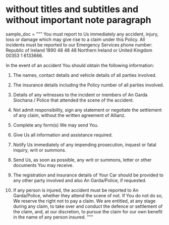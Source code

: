 # without titles and subtitles and without important note paragraph
sample_doc = """
You must report to Us immediately any
accident, injury, loss or damage which
may give rise to a claim under this Policy.
All incidents must be reported to our
Emergency Services phone number:
Republic of Ireland 1890 48 48 48
Northern Ireland or United Kingdom
00353 1 6133666.

In the event of an accident You should
obtain the following information:
1. The names, contact details and
vehicle details of all parties
involved.
2. The insurance details including the
Policy number of all parties
involved.
3. Details of any witnesses to the
incident or members of An Garda
Siochana / Police that attended the
scene of the accident.

1. Not admit responsibility, sign any
statement or negotiate the
settlement of any claim, without the
written agreement of Allianz.
2. Complete any form(s) We may send
You.
3. Give Us all information and
assistance required.
4. Notify Us immediately of any
impending prosecution, inquest or
fatal inquiry, writ or summons.
5. Send Us, as soon as possible, any
writ or summons, letter or other
documents You may receive.
6. The registration and insurance
details of Your Car should be
provided to any other party involved
and also An Garda/Police, if
requested.
7. If any person is injured, the accident
must be reported to An
Garda/Police, whether they attend
the scene of not.
If You do not do so, We reserve the
right not to pay a claim. We are
entitled, at any stage during any claim,
to take over and conduct the defence
or settlement of the claim, and, at our
discretion, to pursue the claim for our
own benefit in the name of any person
insured.
"""
